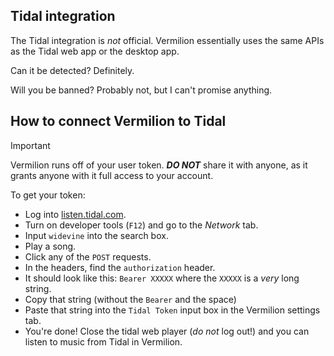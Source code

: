 ## Tidal integration

The Tidal integration is _not_ official. Vermilion essentially uses the same APIs as the Tidal web app
or the desktop app.

Can it be detected? Definitely.

Will you be banned? Probably not, but I can't promise anything.

## How to connect Vermilion to Tidal

> [!IMPORTANT]
> Vermilion runs off of your user token. ***DO NOT*** share it with anyone, as it grants anyone with it full access to your account.

To get your token:

- Log into [listen.tidal.com](https://listen.tidal.com). 
- Turn on developer tools (`F12`) and go to the _Network_ tab.
- Input `widevine` into the search box.
- Play a song.
- Click any of the `POST` requests.
- In the headers, find the `authorization` header.
- It should look like this: `Bearer XXXXX` where the `XXXXX` is a _very_ long string.
- Copy that string (without the `Bearer` and the space)
- Paste that string into the `Tidal Token` input box in the Vermilion settings tab.
- You're done! Close the tidal web player (_do not_ log out!) and you can listen to music from Tidal in Vermilion.



